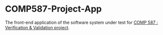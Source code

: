 # COMP587-Project-App
The front-end application of the software system under test for [COMP 587 : Verification &amp; Validation project](https://github.com/chizuo/COMP587-Project).
